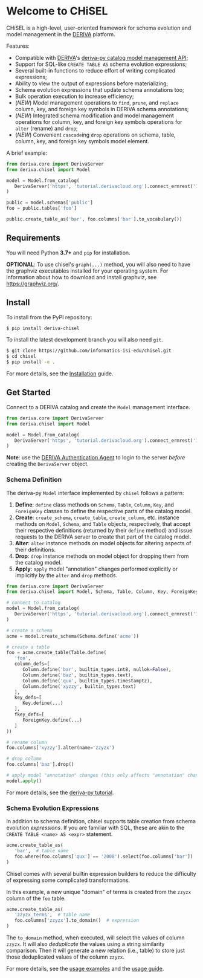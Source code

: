 # Welcome to CHiSEL

CHiSEL is a high-level, user-oriented framework for schema evolution and model management in the [DERIVA](http://docs.derivacloud.org) platform.

Features:
  * Compatible with [DERIVA](http://docs.derivacloud.org)'s [deriva-py catalog model management API](http://docs.derivacloud.org/users-guide/project-tutorial.html#your-first-catalog);
  * Support for SQL-like `CREATE TABLE AS` schema evolution expressions;
  * Several built-in functions to reduce effort of writing complicated expressions;
  * Ability to view the output of expressions before materializing;
  * Schema evolution expressions that update schema annotations too;
  * Bulk operation execution to increase efficiency;
  * (_NEW_) Model management operations to `find`, `prune`, and `replace` column, key, and foreign key symbols in DERIVA schema annotations;
  * (_NEW_) Integrated schema modification and model management operations for column, key, and foreign key symbols operations for `alter` (rename) and `drop`;
  * (_NEW_) Convenient `cascade`ing `drop` operations on schema, table, column, key, and foreign key symbols model element.

A brief example:

```python
from deriva.core import DerivaServer
from deriva.chisel import Model

model = Model.from_catalog(
   DerivaServer('https', 'tutorial.derivacloud.org').connect_ermrest('1')
)

public = model.schemas['public']
foo = public.tables['foo']

public.create_table_as('bar', foo.columns['bar'].to_vocabulary())
```

## Requirements

You will need Python **3.7+** and `pip` for installation.

**OPTIONAL**: To use chisel's `graph(...)` method, you will also need to have the graphviz executables installed for your operating system. For information about how to download and install graphviz, see https://graphviz.org/.

## Install

To install from the PyPI repository:

```sh
$ pip install deriva-chisel
```

To install the latest development branch you will also need `git`.

```sh
$ git clone https://github.com/informatics-isi-edu/chisel.git
$ cd chisel
$ pip install -e .
```

For more details, see the [Installation](./docs/install.md) guide.

## Get Started

Connect to a DERIVA catalog and create the `Model` management interface.

```python
from deriva.core import DerivaServer
from deriva.chisel import Model

model = Model.from_catalog(
   DerivaServer('https', 'tutorial.derivacloud.org').connect_ermrest('1')
)
```
**Note**: use the 
[DERIVA Authentication Agent](http://docs.derivacloud.org/users-guide/managing-data.html) 
to login to the server _before_ creating the `DerivaServer` object.

### Schema Definition

The deriva-py `Model` interface implemented by `chisel` follows a pattern:

1. **Define**: `define` class methods on `Schema`, `Table`, `Column`, `Key`, and 
   `ForeignKey` classes to define the respective parts of the catalog model.
2. **Create**: `create_schema`, `create_table`, `create_column`, etc. instance 
   methods on `Model`, `Schema`, and `Table` objects, respectively, that 
   accept their respective definitions (returned by their `define` method) and 
   issue requests to the DERIVA server to create that part of the catalog model.
3. **Alter**: `alter` instance methods on model objects for altering aspects of 
   their definitions.
4. **Drop**: `drop` instance methods on model object for dropping them from the 
   catalog model.
5. **Apply**: `apply` model "annotation" changes performed explicitly or 
   implicitly by the `alter` and `drop` methods.

```python
from deriva.core import DerivaServer
from deriva.chisel import Model, Schema, Table, Column, Key, ForeignKey, builtin_types

# connect to catalog
model = Model.from_catalog(
   DerivaServer('https', 'tutorial.derivacloud.org').connect_ermrest('1')
)

# create a schema
acme = model.create_schema(Schema.define('acme'))

# create a table
foo = acme.create_table(Table.define(
   'foo',
   column_defs=[
      Column.define('bar', builtin_types.int8, nullok=False),
      Column.define('baz', builtin_types.text),
      Column.define('qux', builtin_types.timestamptz),
      Column.define('xyzzy', builtin_types.text)
   ],
   key_defs=[
      Key.define(...)
   ],
   fkey_defs=[
      ForeignKey.define(...)
   ]
))

# rename column
foo.columns['xyzzy'].alter(name='zzyzx')

# drop column
foo.columns['baz'].drop()

# apply model "annotation" changes (this only affects "annotation" changes)
model.apply()
```

For more details, see the [deriva-py tutorial](http://docs.derivacloud.org/users-guide/project-tutorial.html#your-first-catalog).

### Schema Evolution Expressions

In addition to schema definition, chisel supports table creation from 
schema evolution _expressions_. If you are familiar with SQL, these are akin
to the `CREATE TABLE <name> AS <expr>` statement.

```python
acme.create_table_as(
   'bar',  # table name
   foo.where(foo.columns['qux'] == '2008').select(foo.columns['bar'])  # expression
)
```

Chisel comes with several builtin expression builders to reduce the difficulty
of expressing some complicated transformations. 

In this example, a new unique "domain" of terms is created from the `zzyzx`
column of the `foo` table.

```python
acme.create_table_as(
   'zzyzx_terms',  # table name
   foo.columns['zzyzx'].to_domain()  # expression
)
```

The `to_domain` method, when executed, will select the values of column `zzyzx`. 
It will also _deduplicate_ the values using a string similarity comparison. Then 
it will generate a new relation (i.e., table) to store just those deduplicated 
values of the column `zzyzx`.

For more details, see the [usage examples](./examples) and the [usage guide](./docs/usage.md).
